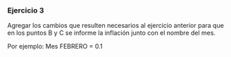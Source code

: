 ### Ejercicio 3

Agregar los cambios que resulten necesarios al ejercicio anterior para que en los puntos B y C se
informe la inflación junto con el nombre del mes.

Por ejemplo: Mes FEBRERO = 0.1
